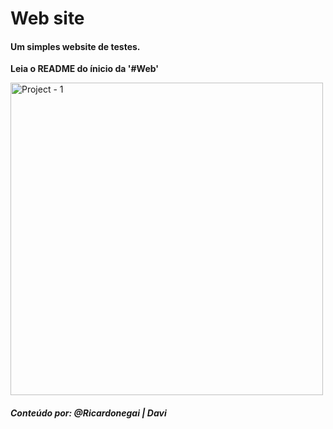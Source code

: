 # Web site

#### Um simples website de testes.

<strong>Leia o README do ínicio da '#Web'</strong>

<p>
  <img src="https://c.tenor.com/hgYjasCnSGoAAAAC/anime-ecchi.gif" title="Project - 1" width="500" weight="600">
</p>

##### Conteúdo por: @Ricardonegai | Davi
